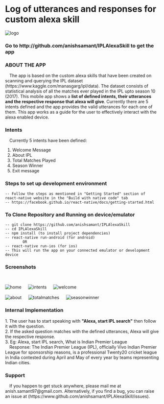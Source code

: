 # Log of utterances and responses for custom alexa skill

![logo](https://user-images.githubusercontent.com/21247634/36923254-ae754c9c-1e90-11e8-8135-c50253e77d85.jpeg)

<h3>Go to http://github.com/anishsamant/IPLAlexaSkill to get the app</h3>
<p>
<h3>ABOUT THE APP</h3><p>
&emsp;The app is based on the custom alexa skills that have been created on scanning and querying the IPL dataset (https://www.kaggle.com/manasgarg/ipl/data). The dataset consists of statistical analysis of all the matches ever played in the IPL upto season 10 (2017). This mobile app shows a <b>list of defined intents, their utterances and the respective response that alexa will give</b>. Currently there are 5 intents defined and the app provides the valid utterances for each one of them. This app works as a guide for the user to effectively interact with the alexa enabled device.<p>
	
<h3>Intents</h3><p>
&emsp;Currently 5 intents have been defined:<p>
<ol>
	<li>Welcome Message
	<li>About IPL
	<li>Total Matches Played
	<li>Season Winner
	<li>Exit message
</ol>
<p>
	
<h3>Steps to set up development environment</h3>

	-- Follow the steps as mentioned in "Getting Started" section of react-native website in the "Build with native code" tab
	-- https://facebook.github.io/react-native/docs/getting-started.html

<h3>To Clone Repository and Running on device/emulator</h3>

	-- git clone https://github.com/anishsamant/IPLAlexaSkill	
	-- cd IPLAlexaSkill
	-- npm install (to install project dependencies)
	-- react-native run-android (for android)
			OR
	-- react-native run-ios (for ios)
	-- This will run the app on your connected emulator or development device
	
<h3>Screenshots</h3>
<br>

![home](https://user-images.githubusercontent.com/21247634/36922877-6bf3e7f8-1e8f-11e8-933a-450e47d12e25.png)
&emsp;
![intents](https://user-images.githubusercontent.com/21247634/36922914-8d67acee-1e8f-11e8-8a1a-2b13c84696f6.png)
&emsp;
![welcome](https://user-images.githubusercontent.com/21247634/36922918-8e44fb1c-1e8f-11e8-9414-f6d4ec641870.png)
<br><br>
![about](https://user-images.githubusercontent.com/21247634/36922919-8e777060-1e8f-11e8-9c10-37c57b18817d.png)
&emsp;
![totalmatches](https://user-images.githubusercontent.com/21247634/36922917-8e11fae6-1e8f-11e8-88da-18bcb74c69ab.png)
&emsp;
![seasonwinner](https://user-images.githubusercontent.com/21247634/36922916-8ddabb8a-1e8f-11e8-9a0b-91884e9a9f70.png)

<p>
	
<h3>Internal Implementation</h3>
<p>
1. The user has to start speaking with <b>"Alexa, start IPL search"</b> then follow it with the question.<br>
2. If the asked question matches with the defined utterances, Alexa will give the respective response.<br>
3. Eg: Alexa, start IPL search, What is Indian Premier League<br>
&emsp;Response: The Indian Premier League (IPL), officially Vivo Indian Premier League for sponsorship reasons, is a professional Twenty20 cricket league in India contested during April and May of every year by teams representing Indian cities.
<p>
	
<h3>Support</h3>
<p>
&emsp;If you happen to get stuck anywhere, please mail me at anish.samant97@gmail.com. Alternatively, if you find a bug, you can raise an issue at (https://www.github.com/anishsamant/IPLAlexaSkill/issues).
